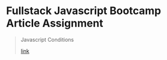 # Fullstack Javascript Bootcamp Article Assignment

>Javascript Conditions
>
>[link](https://deepaknayak.hashnode.dev/conditions-in-javascript-with-flowchart-and-example)
